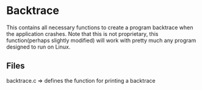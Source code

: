 # Backtrace

This contains all necessary functions to create a program backtrace when the application crashes. Note that this is not proprietary, this function(perhaps slightly modified) will work with pretty much any program designed to run on Linux.

## Files

backtrace.c => defines the function for printing a backtrace
